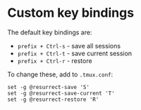 # Custom key bindings

The default key bindings are:

- `prefix + Ctrl-s` - save all sessions
- `prefix + Ctrl-t` - save current session
- `prefix + Ctrl-r` - restore

To change these, add to `.tmux.conf`:

    set -g @resurrect-save 'S'
    set -g @resurrect-save-current 'T'
    set -g @resurrect-restore 'R'
